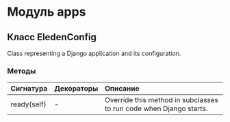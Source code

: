 # Модуль apps



## Класс EledenConfig

Class representing a Django application and its configuration.

### Методы

| Сигнатура   | Декораторы | Описание                                                           |
| :---------- | :--------- | :----------------------------------------------------------------- |
| ready(self) | -          | Override this method in subclasses to run code when Django starts. |